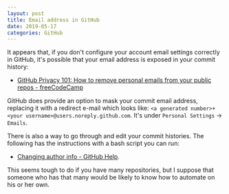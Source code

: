 ```yaml
---
layout: post
title: Email address in GitHub
date: 2019-05-17
categories: GitHub
---
```


It appears that, if you don't configure your account email settings correctly in GitHub, it's possible that your email address is exposed in your commit history:

 - [GitHub Privacy 101: How to remove personal emails from your public repos - freeCodeCamp](https://medium.freecodecamp.org/github-privacy-101-how-to-remove-personal-emails-from-your-public-repos-58347b06a508)


GitHub does provide an option to mask your commit email address, replacing it with a redirect e-mail which looks like: `<a generated number>+<your username>@users.noreply.github.com`. It's under `Personal Settings` → `Emails`.

There is also a way to go through and edit your commit histories. The following has the instructions with a bash script you can run:

 - [Changing author info -  GitHub Help](https://help.github.com/en/articles/changing-author-info).
 
 This seems tough to do if you have many repositories, but I suppose that someone who has that many would be likely to know how to automate on his or her own.
